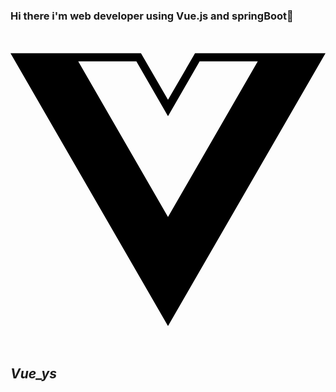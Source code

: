 ### Hi there i'm web developer using Vue.js and springBoot👋
<svg role="img" viewBox="0 0 24 24" xmlns="http://www.w3.org/2000/svg">
<path d="M24,1.61H14.06L12,5.16,9.94,1.61H0L12,22.39ZM12,14.08,5.16,2.23H9.59L12,6.41l2.41-4.18h4.43Z"/></svg>
<h2 class="code-line" data-line-start=1 data-line-end=2 ><a id="Vue_ys"></a><em>Vue_ys</em></h2>
<!--
**vueys/vueys** is a ✨ _special_ ✨ repository because its `README.md` (this file) appears on your GitHub profile.

Here are some ideas to get you started:

- 🔭 I’m currently working on ...
- 🌱 I’m currently learning ...
- 👯 I’m looking to collaborate on ...
- 🤔 I’m looking for help with ...
- 💬 Ask me about ...
- 📫 How to reach me: ...
- 😄 Pronouns: ...
- ⚡ Fun fact: ...
-->
